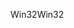 <span data-ttu-id="01afa-101">Win32</span><span class="sxs-lookup"><span data-stu-id="01afa-101">Win32</span></span>
